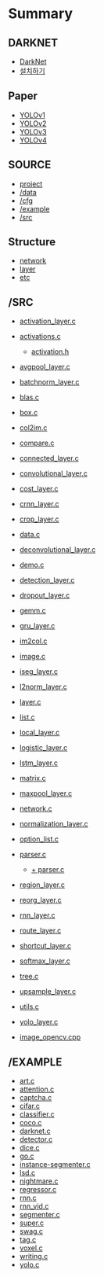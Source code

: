 # Summary

## DARKNET

* [DarkNet](README.md)  <!-- 완료 -->
* [설치하기](INSTALL.md) <!-- 완료 -->

## Paper

* [YOLOv1](part1_paper/yolov1.md) <!-- 완료 -->
* [YOLOv2](part1_paper/yolov2.md) <!-- 완료 -->
* [YOLOv3](part1_paper/yolov3.md) <!-- 완료 -->
* [YOLOv4](part1_paper/yolov4.md) <!-- 완료 -->

## SOURCE

* [project](/part2_source/0_Project.md)  <!-- 완료 -->
* [/data](/part2_source/1_DATA.md)       <!-- 완료 -->
* [/cfg](/part2_source/2_CFG.md)         <!-- 완료 -->
* [/example](/part2_source/3_EXAMPLE.md) <!-- 완료 -->
* [/src](/part2_source/4_SRC.md)         <!-- 완료 -->

## Structure

* [network](/part4_structure/network.md)
* [layer](/part4_structure/layer.md)
* [etc](/part4_structure/etc.md)

## /SRC

* [activation_layer.c](/part3_src/activation_layer.md)        <!-- 완료 -->
* [activations.c](/part3_src/activations_1.md)                <!-- 완료 -->
  + [activation.h](/part3_src/activations_2.md)               <!-- 완료 -->
* [avgpool_layer.c](/part3_src/avgpool.md)                    <!-- 완료 -->
* [batchnorm_layer.c](/part3_src/batchnorm_layer.md)          <!-- 완료 -->
* [blas.c](/part3_src/blas.md)                                <!-- 완료 -->
* [box.c](/part3_src/box.md)                                  <!-- 완료 -->
* [col2im.c](/part3_src/col2im.md)                            <!-- 완료 -->
* [compare.c](/part3_src/compare.md)
* [connected_layer.c](/part3_src/connected_layer.md)          <!-- 완료 -->
* [convolutional_layer.c](/part3_src/convolutional_layer.md)  <!-- 완료 -->
* [cost_layer.c](/part3_src/cost_layer.md)                    <!-- 완료 -->
* [crnn_layer.c](/part3_src/crnn_layer.md)                    <!-- 완료 -->
* [crop_layer.c](/part3_src/crop_layer.md)                    <!-- 완료 -->
* [data.c](/part3_src/data.md)
* [deconvolutional_layer.c](/part3_src/deconvolutional_layer.md)
* [demo.c](/part3_src/demo.md)
* [detection_layer.c](/part3_src/detection_layer.md)
* [dropout_layer.c](/part3_src/dropout_layer.md)
* [gemm.c](/part3_src/gemm.md)                                <!-- 완료 -->
* [gru_layer.c](/part3_src/gru_layer.md)
* [im2col.c](/part3_src/im2col.md)                            <!-- 완료 -->
* [image.c](/part3_src/image.md)                              <!-- 완료 -->
* [iseg_layer.c](/part3_src/iseg_layer.md)
* [l2norm_layer.c](/part3_src/l2norm_layer.md)
* [layer.c](/part3_src/layer.md)                              <!-- 완료 -->
* [list.c](/part3_src/list.md)                                <!-- 완료 -->
* [local_layer.c](/part3_src/local_layer.md)
* [logistic_layer.c](/part3_src/logistic_layer.md)
* [lstm_layer.c](/part3_src/lstm_layer.md)                    <!-- 완료 -->
* [matrix.c](/part3_src/matrix.md)                            <!-- 완료 -->
* [maxpool_layer.c](/part3_src/maxpool.md)                    <!-- 완료 -->
* [network.c](/part3_src/network.md)
* [normalization_layer.c](/part3_src/normalization_layer.md)
* [option_list.c](/part3_src/option_list.md)
* [parser.c](/part3_src/parser_1.md)                          <!-- 완료 -->
  + [+ parser.c](/part3_src/parser_2.md)                      <!-- 완료 -->
* [region_layer.c](/part3_src/region_layer.md)
* [reorg_layer.c](/part3_src/reorg_layer.md)
* [rnn_layer.c](/part3_src/rnn_layer.md)                      <!-- 완료 -->
* [route_layer.c](/part3_src/route_layer.md)
* [shortcut_layer.c](/part3_src/shortcut.md)                  <!-- 완료 -->
* [softmax_layer.c](/part3_src/softmax_layer.md)              <!-- 완료 -->
* [tree.c](/part3_src/tree.md)
* [upsample_layer.c](/part3_src/upsample_layer.md)            <!-- 완료 -->
* [utils.c](/part3_src/utils.md)
* [yolo_layer.c](/part3_src/yolo_layer.md)

* [image_opencv.cpp](/part3_src/image_opencv.md)

## /EXAMPLE

* [art.c](/part5_examples/art.md)
* [attention.c](/part5_examples/attention.md)
* [captcha.c](/part5_examples/captcha.md)
* [cifar.c](/part5_examples/cifar.md)
* [classifier.c](/part5_examples/classifier.md)
* [coco.c](/part5_examples/coco.md)
* [darknet.c](/part5_examples/darknet.md)
* [detector.c](/part5_examples/detector.md)
* [dice.c](/part5_examples/dice.md)
* [go.c](/part5_examples/go.md)
* [instance-segmenter.c](/part5_examples/instance-segmenter.md)
* [lsd.c](/part5_examples/lsd.md)
* [nightmare.c](/part5_examples/nightmare.md)
* [regressor.c](/part5_examples/regressor.md)
* [rnn.c](/part5_examples/rnn.md)
* [rnn_vid.c](/part5_examples/rnn_vid.md)
* [segmenter.c](/part5_examples/segmenter.md)
* [super.c](/part5_examples/super.md)
* [swag.c](/part5_examples/swag.md)
* [tag.c](/part5_examples/tag.md)
* [voxel.c](/part5_examples/voxel.md)
* [writing.c](/part5_examples/writing.md)
* [yolo.c](/part5_examples/yolo.md)

<!-- ## CUDA

* [cuda.c]()
* [avgpool_layer_kernels.cu]()
* [maxpool_layer_kernels.cu]()
* [im2col_kernels.cu]()
* [blas_kernels.cu]()
* [activation_kernels.cu]()
* [col2im_kernels.cu]()
* [convolutional_kernels.cu]()
* [crop_layer_kernels.cu]()
* [deconvolutional_kernels.cu]()
* [dropout_layer_kernels.cu]() -->
